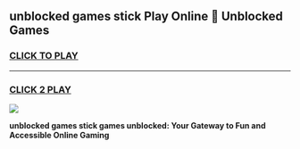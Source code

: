 
## unblocked games stick Play Online 👋 Unblocked Games
<h3>
<a href="https://premium.freeplayer.one?title=unblocked_games_stick&ref=19F">CLICK TO PLAY</a></h3>
<hr>

<h3>
<a href="https://premium.freeplayer.one?title=unblocked_games_stick&ref=19F">CLICK 2 PLAY</a>
  
</h3>

<a href="https://premium.freeplayer.one?title=unblocked_games_stick&ref=19F"><img src="https://clearcache.store/games.png"></a>


**unblocked games stick games unblocked: Your Gateway to Fun and Accessible Online Gaming**
